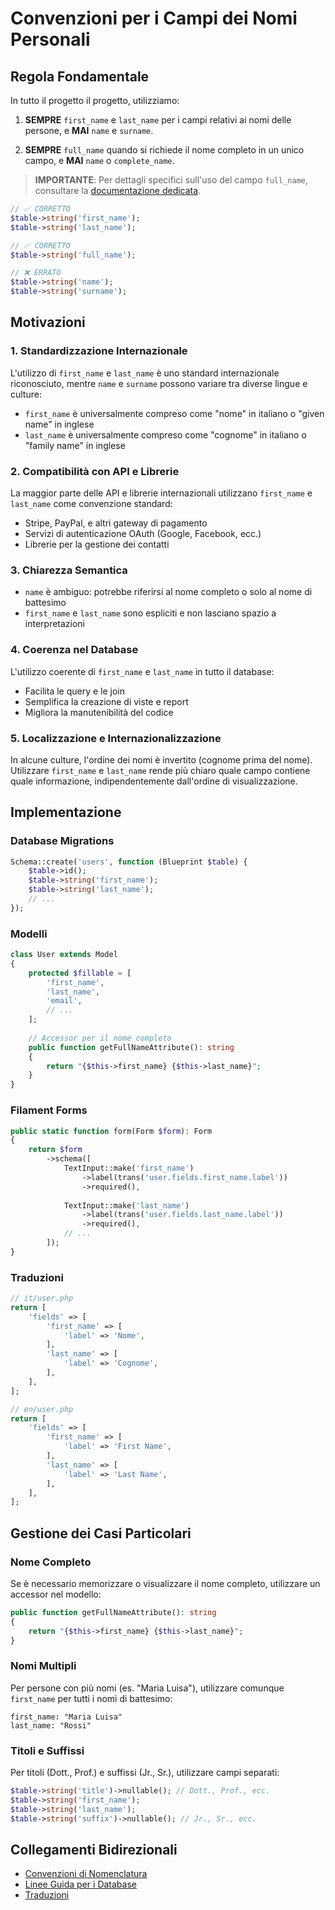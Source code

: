 # Convenzioni per i Campi dei Nomi Personali

## Regola Fondamentale

In tutto il progetto il progetto, utilizziamo:

1. **SEMPRE** `first_name` e `last_name` per i campi relativi ai nomi delle persone, e **MAI** `name` e `surname`.

2. **SEMPRE** `full_name` quando si richiede il nome completo in un unico campo, e **MAI** `name` o `complete_name`.

> **IMPORTANTE**: Per dettagli specifici sull'uso del campo `full_name`, consultare la [documentazione dedicata](./full-name-field.md).

```php
// ✅ CORRETTO
$table->string('first_name');
$table->string('last_name');

// ✅ CORRETTO
$table->string('full_name');

// ❌ ERRATO
$table->string('name');
$table->string('surname');
```

## Motivazioni

### 1. Standardizzazione Internazionale

L'utilizzo di `first_name` e `last_name` è uno standard internazionale riconosciuto, mentre `name` e `surname` possono variare tra diverse lingue e culture:

- `first_name` è universalmente compreso come "nome" in italiano o "given name" in inglese
- `last_name` è universalmente compreso come "cognome" in italiano o "family name" in inglese

### 2. Compatibilità con API e Librerie

La maggior parte delle API e librerie internazionali utilizzano `first_name` e `last_name` come convenzione standard:

- Stripe, PayPal, e altri gateway di pagamento
- Servizi di autenticazione OAuth (Google, Facebook, ecc.)
- Librerie per la gestione dei contatti

### 3. Chiarezza Semantica

- `name` è ambiguo: potrebbe riferirsi al nome completo o solo al nome di battesimo
- `first_name` e `last_name` sono espliciti e non lasciano spazio a interpretazioni

### 4. Coerenza nel Database

L'utilizzo coerente di `first_name` e `last_name` in tutto il database:
- Facilita le query e le join
- Semplifica la creazione di viste e report
- Migliora la manutenibilità del codice

### 5. Localizzazione e Internazionalizzazione

In alcune culture, l'ordine dei nomi è invertito (cognome prima del nome). Utilizzare `first_name` e `last_name` rende più chiaro quale campo contiene quale informazione, indipendentemente dall'ordine di visualizzazione.

## Implementazione

### Database Migrations

```php
Schema::create('users', function (Blueprint $table) {
    $table->id();
    $table->string('first_name');
    $table->string('last_name');
    // ...
});
```

### Modelli

```php
class User extends Model
{
    protected $fillable = [
        'first_name',
        'last_name',
        'email',
        // ...
    ];
    
    // Accessor per il nome completo
    public function getFullNameAttribute(): string
    {
        return "{$this->first_name} {$this->last_name}";
    }
}
```

### Filament Forms

```php
public static function form(Form $form): Form
{
    return $form
        ->schema([
            TextInput::make('first_name')
                ->label(trans('user.fields.first_name.label'))
                ->required(),
                
            TextInput::make('last_name')
                ->label(trans('user.fields.last_name.label'))
                ->required(),
            // ...
        ]);
}
```

### Traduzioni

```php
// it/user.php
return [
    'fields' => [
        'first_name' => [
            'label' => 'Nome',
        ],
        'last_name' => [
            'label' => 'Cognome',
        ],
    ],
];

// en/user.php
return [
    'fields' => [
        'first_name' => [
            'label' => 'First Name',
        ],
        'last_name' => [
            'label' => 'Last Name',
        ],
    ],
];
```

## Gestione dei Casi Particolari

### Nome Completo

Se è necessario memorizzare o visualizzare il nome completo, utilizzare un accessor nel modello:

```php
public function getFullNameAttribute(): string
{
    return "{$this->first_name} {$this->last_name}";
}
```

### Nomi Multipli

Per persone con più nomi (es. "Maria Luisa"), utilizzare comunque `first_name` per tutti i nomi di battesimo:

```
first_name: "Maria Luisa"
last_name: "Rossi"
```

### Titoli e Suffissi

Per titoli (Dott., Prof.) e suffissi (Jr., Sr.), utilizzare campi separati:

```php
$table->string('title')->nullable(); // Dott., Prof., ecc.
$table->string('first_name');
$table->string('last_name');
$table->string('suffix')->nullable(); // Jr., Sr., ecc.
```

## Collegamenti Bidirezionali

- [Convenzioni di Nomenclatura](../naming-conventions.md)
- [Linee Guida per i Database](../database-guidelines.md)
- [Traduzioni](../translations.md)
